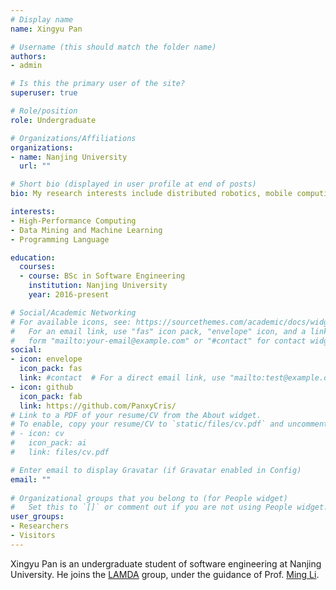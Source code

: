```yaml
---
# Display name
name: Xingyu Pan

# Username (this should match the folder name)
authors:
- admin

# Is this the primary user of the site?
superuser: true

# Role/position
role: Undergraduate

# Organizations/Affiliations
organizations:
- name: Nanjing University
  url: ""

# Short bio (displayed in user profile at end of posts)
bio: My research interests include distributed robotics, mobile computing and programmable matter.

interests:
- High-Performance Computing
- Data Mining and Machine Learning
- Programming Language

education:
  courses:
  - course: BSc in Software Engineering
    institution: Nanjing University
    year: 2016-present

# Social/Academic Networking
# For available icons, see: https://sourcethemes.com/academic/docs/widgets/#icons
#   For an email link, use "fas" icon pack, "envelope" icon, and a link in the
#   form "mailto:your-email@example.com" or "#contact" for contact widget.
social:
- icon: envelope
  icon_pack: fas
  link: #contact  # For a direct email link, use "mailto:test@example.org".- 
- icon: github
  icon_pack: fab
  link: https://github.com/PanxyCris/
# Link to a PDF of your resume/CV from the About widget.
# To enable, copy your resume/CV to `static/files/cv.pdf` and uncomment the lines below.  
# - icon: cv
#   icon_pack: ai
#   link: files/cv.pdf

# Enter email to display Gravatar (if Gravatar enabled in Config)
email: ""
  
# Organizational groups that you belong to (for People widget)
#   Set this to `[]` or comment out if you are not using People widget.  
user_groups:
- Researchers
- Visitors
---
```


Xingyu Pan is an undergraduate student of software engineering at Nanjing University. He joins the [LAMDA](http://www.lamda.nju.edu.cn/MainPage.ashx) group, under the guidance of Prof. [Ming Li](http://www.lamda.nju.edu.cn/lim/?AspxAutoDetectCookieSupport=1).


